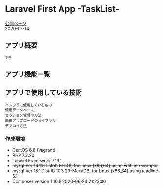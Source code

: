 # Laravel First App -TaskList-  
<a href="https://www.youtube.com/">公開ページ</a>  
<time>2020-07-14</time>

## アプリ概要
    1行

## アプリ機能一覧

## アプリで使用している技術
    インフラに使用しているもの
    使用データベース
    セッション管理の方法
    画像アップロードのライブラリ
    デプロイ方法

### 作成環境
- CentOS 6.8 (Vagrant)
- PHP 7.3.20
- Laravel Framework 7.19.1
- ~~mysql  Ver 14.14 Distrib 5.6.49, for Linux (x86_64) using  EditLine wrapper~~
- mysql  Ver 15.1 Distrib 10.3.23-MariaDB, for Linux (x86_64) using readline 5.1
- Composer version 1.10.8 2020-06-24 21:23:30
